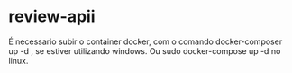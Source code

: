 # review-apii

É necessario subir o container docker, com o comando docker-composer up -d , se estiver utilizando windows.
Ou sudo docker-compose up -d no linux.
